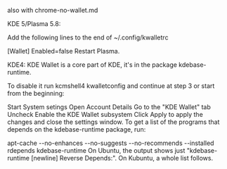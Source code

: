 also with chrome-no-wallet.md

KDE 5/Plasma 5.8:

Add the following lines to the end of ~/.config/kwalletrc

[Wallet]
Enabled=false
Restart Plasma.

KDE4:
KDE Wallet is a core part of KDE, it's in the package kdebase-runtime.

To disable it run kcmshell4 kwalletconfig and continue at step 3 or start from the beginning:

Start System setings
Open Account Details
Go to the "KDE Wallet" tab
Uncheck Enable the KDE Wallet subsystem
Click Apply to apply the changes and close the settings window.
To get a list of the programs that depends on the kdebase-runtime package, run:

 apt-cache --no-enhances --no-suggests --no-recommends --installed rdepends kdebase-runtime
On Ubuntu, the output shows just "kdebase-runtime [newline] Reverse Depends:". On Kubuntu, a whole list follows.